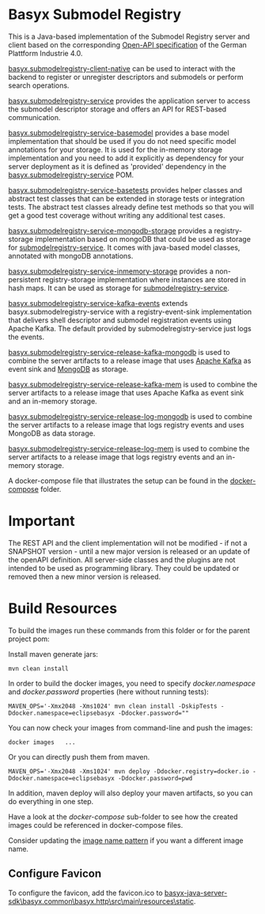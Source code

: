 # Basyx Submodel Registry

This is a Java-based implementation of the Submodel Registry server and client based on the corresponding [Open-API specification](ttps://app.swaggerhub.com/apis/Plattform_i40/SubmodelRegistryServiceSpecification/V3.0.1_SSP-001) of the German Plattform Industrie 4.0.

[basyx.submodelregistry-client-native](basyx.submodelregistry-client-native/README.md) can be used to interact with the backend to register or unregister descriptors and submodels or perform search operations.

[basyx.submodelregistry-service](basyx.submodelregistry-service/README.md) provides the application server to access the submodel descriptor storage and offers an API for REST-based communication.

[basyx.submodelregistry-service-basemodel](basyx.submodelregistry-service-basemodel/README.md) provides a base model implementation that should be used if you do not need specific model annotations for your storage. It is used for the in-memory storage implementation and you need to add it explicitly as dependency for your server deployment as it is defined as 'provided' dependency in the [basyx.submodelregistry-service](basyx.submodelregistry-service/README.md) POM.

[basyx.submodelregistry-service-basetests](basyx.submodelregistry-service-basetests/README.md) provides helper classes and abstract test classes that can be extended in storage tests or integration tests. The abstract test classes already define test methods so that you will get a good test coverage without writing any additional test cases.

[basyx.submodelregistry-service-mongodb-storage](basyx.submodelregistry-service-mongodb-storage/README.md) provides a registry-storage implementation based on mongoDB that could be used as storage for [submodelregistry-service](basyx.submodelregistry-service/README.md). It comes with java-based model classes, annotated with mongoDB annotations.

[basyx.submodelregistry-service-inmemory-storage](basyx.submodelregistry-service-inmemory-storage/README.md) provides a non-persistent registry-storage implementation where instances are stored in hash maps. It can be used as storage for [submodelregistry-service](basyx.submodelregistry-service/README.md).

[basyx.submodelregistry-service-kafka-events](basyx.submodelregistry-service-kafka-events/README.md) extends basyx.submodelregistry-service with a registry-event-sink implementation that delivers shell descriptor and submodel registration events using Apache Kafka. The default provided by submodelregistry-service just logs the events.

[basyx.submodelregistry-service-release-kafka-mongodb](basyx.submodelregistry-service-release-kafka-mongodb/README.md) is used to combine the server artifacts to a release image that uses [Apache Kafka](https://kafka.apache.org/) as event sink and [MongoDB](https://www.mongodb.com/) as storage.

[basyx.submodelregistry-service-release-kafka-mem](basyx.submodelregistry-service-release-kafka-mem/README.md) is used to combine the server artifacts to a release image that uses Apache Kafka as event sink and an in-memory storage.

[basyx.submodelregistry-service-release-log-mongodb](basyx.submodelregistry-service-release-log-mongodb/README.md) is used to combine the server artifacts to a release image that logs registry events and uses MongoDB as data storage.

[basyx.submodelregistry-service-release-log-mem](basyx.submodelregistry-service-release-log-mem/README.md) is used to combine the server artifacts to a release image that logs registry events and an in-memory storage.

A docker-compose file that illustrates the setup can be found in the [docker-compose](docker-compose/docker-compose.yml) folder.


# Important

The REST API and the client implementation will not be modified - if not a SNAPSHOT version - until a new major version is released or an update of the openAPI definition. All server-side classes and the plugins are not intended to be used as programming library. They could be updated or removed then a new minor version is released.

# Build Resources

To build the images run these commands from this folder or for the parent project pom:

Install maven generate jars:

``` shell 
mvn clean install
```

In order to build the docker images, you need to specify *docker.namespace* and *docker.password* properties (here without running tests):

``` shell
MAVEN_OPS='-Xmx2048 -Xms1024' mvn clean install -DskipTests -Ddocker.namespace=eclipsebasyx -Ddocker.password=""
```

You can now check your images from command-line and push the images:
``` shell 
docker images   ...
```
Or you can directly push them from maven. 

``` shell 
MAVEN_OPS='-Xmx2048 -Xms1024' mvn deploy -Ddocker.registry=docker.io -Ddocker.namespace=eclipsebasyx -Ddocker.password=pwd
```
In addition, maven deploy will also deploy your maven artifacts, so you can do everything in one step.

Have a look at the *docker-compose* sub-folder to see how the created images could be referenced in docker-compose files.

Consider updating the [image name pattern](pom.xml#L16) if you want a different image name.


## Configure Favicon
To configure the favicon, add the favicon.ico to [basyx-java-server-sdk\basyx.common\basyx.http\src\main\resources\static](../basyx.common/basyx.http/src/main/resources/static/).
